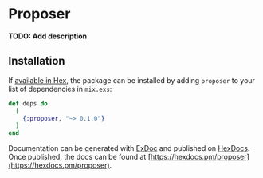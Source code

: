 # Proposer

**TODO: Add description**

## Installation

If [available in Hex](https://hex.pm/docs/publish), the package can be installed
by adding `proposer` to your list of dependencies in `mix.exs`:

```elixir
def deps do
  [
    {:proposer, "~> 0.1.0"}
  ]
end
```

Documentation can be generated with [ExDoc](https://github.com/elixir-lang/ex_doc)
and published on [HexDocs](https://hexdocs.pm). Once published, the docs can
be found at [https://hexdocs.pm/proposer](https://hexdocs.pm/proposer).

